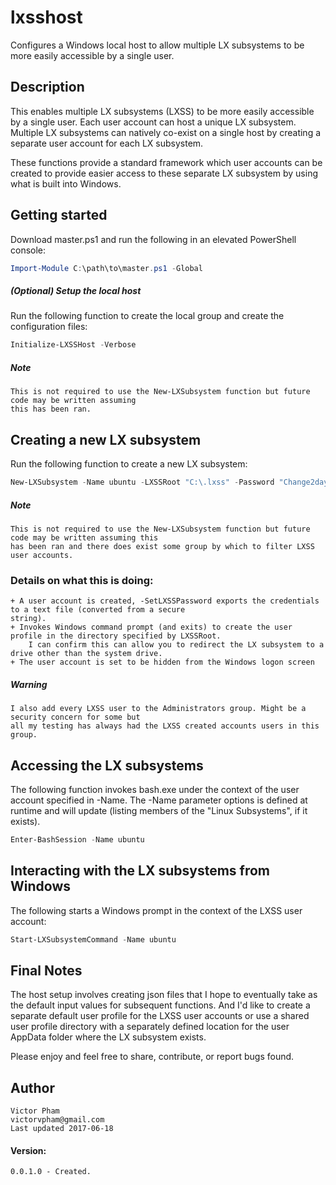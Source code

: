 # lxsshost
  Configures a Windows local host to allow multiple LX subsystems to be more easily accessible by a single 
  user.
    
## Description
  This enables multiple LX subsystems (LXSS) to be more easily accessible by a single user. Each user 
  account can host a unique LX subsystem. Multiple LX subsystems can natively co-exist on a single host by 
  creating a separate user account for each LX subsystem.
    
  These functions provide a standard framework which user accounts can be created to provide easier access
  to these separate LX subsystem by using what is built into Windows.
    
## Getting started
  Download master.ps1 and run the following in an elevated PowerShell console:
```powershell
Import-Module C:\path\to\master.ps1 -Global
```
    
##### (Optional) Setup the local host
  Run the following function to create the local group and create the configuration files:
```powershell
Initialize-LXSSHost -Verbose
```
##### Note
    This is not required to use the New-LXSubsystem function but future code may be written assuming 
    this has been ran.
    
## Creating a new LX subsystem
  Run the following function to create a new LX subsystem:
```powershell
New-LXSubsystem -Name ubuntu -LXSSRoot "C:\.lxss" -Password "Change2day!" -AsPlainText -SetLXSSPassword
```
##### Note
    This is not required to use the New-LXSubsystem function but future code may be written assuming this 
    has been ran and there does exist some group by which to filter LXSS user accounts.
    
### Details on what this is doing:
    
    + A user account is created, -SetLXSSPassword exports the credentials to a text file (converted from a secure 
    string).
    + Invokes Windows command prompt (and exits) to create the user profile in the directory specified by LXSSRoot.
        I can confirm this can allow you to redirect the LX subsystem to a drive other than the system drive.
    + The user account is set to be hidden from the Windows logon screen
    
##### Warning
    I also add every LXSS user to the Administrators group. Might be a security concern for some but 
    all my testing has always had the LXSS created accounts users in this group.
    
## Accessing the LX subsystems
  The following function invokes bash.exe under the context of the user account specified in -Name. The -Name 
  parameter options is defined at runtime and will update (listing members of the "Linux Subsystems", if it exists).
```powershell
Enter-BashSession -Name ubuntu
```

## Interacting with the LX subsystems from Windows
  The following starts a Windows prompt in the context of the LXSS user account:
```powershell
Start-LXSubsystemCommand -Name ubuntu
```
   
## Final Notes
  The host setup involves creating json files that I hope to eventually take as the default input values 
  for subsequent functions. And I'd like to create a separate default user profile for the LXSS user accounts 
  or use a shared user profile directory with a separately defined location for the user AppData folder 
  where the LX subsystem exists.
    
  Please enjoy and feel free to share, contribute, or report bugs found.
    
## Author
    Victor Pham
    victorvpham@gmail.com
    Last updated 2017-06-18
    
#### Version:
    0.0.1.0 - Created.
